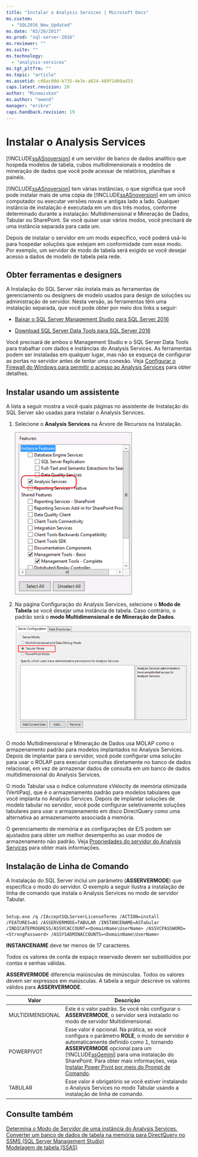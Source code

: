 ```yaml
---
title: "Instalar o Analysis Services | Microsoft Docs"
ms.custom: 
  - "SQL2016_New_Updated"
ms.date: "03/20/2017"
ms.prod: "sql-server-2016"
ms.reviewer: ""
ms.suite: ""
ms.technology: 
  - "analysis-services"
ms.tgt_pltfrm: ""
ms.topic: "article"
ms.assetid: cd6ac80d-b735-4e3e-a024-489f1409ad33
caps.latest.revision: 20
author: "Minewiskan"
ms.author: "owend"
manager: "erikre"
caps.handback.revision: 19
---
```

# Instalar o Analysis Services
  [!INCLUDE[ssASnoversion](../../../includes/ssasnoversion-md.md)] é um servidor de banco de dados analítico que hospeda modelos de tabela, cubos multidimensionais e modelos de mineração de dados que você pode acessar de relatórios, planilhas e painéis.  
  
 [!INCLUDE[ssASnoversion](../../../includes/ssasnoversion-md.md)] tem várias instâncias, o que significa que você pode instalar mais de uma cópia de [!INCLUDE[ssASnoversion](../../../includes/ssasnoversion-md.md)] em um único computador ou executar versões novas e antigas lado a lado. Qualquer instância de instalação é executada em um dos três modos, conforme determinado durante a instalação: Multidimensional e Mineração de Dados, Tabular ou SharePoint. Se você quiser usar vários modos, você precisará de uma instância separada para cada um.  
  
 Depois de instalar o servidor em um modo específico, você poderá usá-lo para hospedar soluções que estejam em conformidade com esse modo. Por exemplo, um servidor de modo de tabela será exigido se você desejar acesso a dados de modelo de tabela pela rede.  
  
## Obter ferramentas e designers  
 A Instalação do SQL Server não instala mais as ferramentas de gerenciamento ou designers de modelo usados para design de soluções ou administração de servidor. Nesta versão, as ferramentas têm uma instalação separada, que você pode obter por meio dos links a seguir:  
  
-   [Baixar o SQL Server Management Studio para SQL Server 2016](https://msdn.microsoft.com/en-US/library/mt238290.aspx)  
  
-   [Download SQL Server Data Tools para SQL Server 2016](https://msdn.microsoft.com/en-US/library/mt204009.aspx)  
  
 Você precisará de ambos o Management Studio e o SQL Server Data Tools para trabalhar com dados e instâncias do Analysis Services. As ferramentas podem ser instaladas em qualquer lugar, mas não se esqueça de configurar as portas no servidor antes de tentar uma conexão. Veja [Configurar o Firewall do Windows para permitir o acesso ao Analysis Services](../../../analysis-services/instances/configure-the-windows-firewall-to-allow-analysis-services-access.md) para obter detalhes.  
  
## Instalar usando um assistente  
 A lista a seguir mostra a você quais páginas no assistente de Instalação do SQL Server são usadas para instalar o Analysis Services.  
  
1.  Selecione o **Analysis Services** na Árvore de Recursos na Instalação.  
  
     ![Setup feature tree showing Analsyis Services](../../../analysis-services/instances/install-windows/media/ssas-setupas.gif "Setup feature tree showing Analsyis Services")  
  
2.  Na página Configuração do Analysis Services, selecione o **Modo de Tabela** se você desejar uma instância de tabela. Caso contrário, o padrão será o **modo Multidimensional e de Mineração de Dados**.  
  
     ![Setup page with Analysis Services config options](../../../analysis-services/instances/install-windows/media/ssas-setupasconfig.png "Setup page with Analysis Services config options")  
  
 O modo Multidimensional e Mineração de Dados usa MOLAP como o armazenamento padrão para modelos implantados no Analysis Services. Depois de implantar para o servidor, você pode configurar uma solução para usar o ROLAP para executar consultas diretamente no banco de dados relacional, em vez de armazenar dados de consulta em um banco de dados multidimensional do Analysis Services.  
  
 O modo Tabular usa o índice columnstore xVelocity de memória otimizada (VertiPaq), que é o armazenamento padrão para modelos tabulares que você implanta no Analysis Services. Depois de implantar soluções de modelo tabular no servidor, você pode configurar seletivamente soluções tabulares para usar o armazenamento em disco DirectQuery como uma alternativa ao armazenamento associada à memória.  
  
 O gerenciamento de memória e as configurações de E/S podem ser ajustados para obter um melhor desempenho ao usar modos de armazenamento não padrão. Veja [Propriedades do servidor do Analysis Services](../../../analysis-services/server-properties/server-properties-in-analysis-services.md) para obter mais informações.  
  
## Instalação de Linha de Comando  
 A Instalação do SQL Server inclui um parâmetro (**ASSERVERMODE**) que especifica o modo do servidor. O exemplo a seguir ilustra a instalação de linha de comando que instala o Analysis Services no modo de servidor Tabular.  
  
```  
  
Setup.exe /q /IAcceptSQLServerLicenseTerms /ACTION=install /FEATURES=AS /ASSERVERMODE=TABULAR /INSTANCENAME=ASTabular /INDICATEPROGRESS/ASSVCACCOUNT=<DomainName\UserName> /ASSVCPASSWORD=<StrongPassword> /ASSYSADMINACCOUNTS=<DomainName\UserName>   
```  
  
 **INSTANCENAME** deve ter menos de 17 caracteres.  
  
 Todos os valores de conta de espaço reservado devem ser substituídos por contas e senhas válidas.  
  
 **ASSERVERMODE** diferencia maiúsculas de minúsculas.  Todos os valores devem ser expressos em maiúsculas. A tabela a seguir descreve os valores válidos para **ASSERVERMODE**.  
  
|Valor|Descrição|  
|-----------|-----------------|  
|MULTIDIMENSIONAL|Este é o valor padrão. Se você não configurar o **ASSERVERMODE**, o servidor será instalado no modo de servidor Multidimensional.|  
|POWERPIVOT|Esse valor é opcional. Na prática, se você configura o parâmetro **ROLE**, o modo de servidor é automaticamente definido como 1, tornando **ASSERVERMODE** opcional para um [!INCLUDE[ssGemini](../../../includes/ssgemini-md.md)] para uma instalação do SharePoint. Para obter mais informações, veja [Instalar Power Pivot por meio do Prompt de Comando](http://msdn.microsoft.com/pt-br/7f1f2b28-c9f5-49ad-934b-02f2fa6b9328).|  
|TABULAR|Esse valor é obrigatório se você estiver instalando o Analysis Services no modo Tabular usando a instalação de linha de comando.|  
  
## Consulte também  
 [Determina o Modo de Servidor de uma instância do Analysis Services.](../../../analysis-services/instances/determine-the-server-mode-of-an-analysis-services-instance.md)   
 [Converter um banco de dados de tabela na memória para DirectQuery no SSMS &#40;SQL Server Management Studio&#41;](../Topic/Convert%20an%20in-memory%20Tabular%20Database%20to%20DirectQuery%20in%20SQL%20Server%20Management%20Studio%20\(SSMS\).md)   
 [Modelagem de tabela &#40;SSAS&#41;](../Topic/Tabular%20Modeling%20\(SSAS\).md)  
  
  